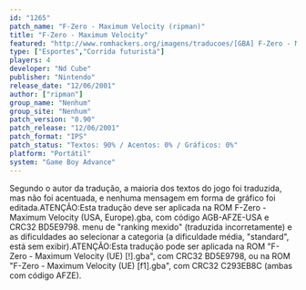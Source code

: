 ```yaml
---
id: "1265"
patch_name: "F-Zero - Maximum Velocity (ripman)"
title: "F-Zero - Maximum Velocity"
featured: "http://www.romhackers.org/imagens/traducoes/[GBA] F-Zero - Maximum Velocity - ripman - 1.png"
type: ["Esportes","Corrida futurista"]
players: 4
developer: "Nd Cube"
publisher: "Nintendo"
release_date: "12/06/2001"
author: ["ripman"]
group_name: "Nenhum"
group_site: "Nenhum"
patch_version: "0.90"
patch_release: "12/06/2001"
patch_format: "IPS"
patch_status: "Textos: 90% / Acentos: 0% / Gráficos: 0%"
platform: "Portátil"
system: "Game Boy Advance"
---
```


Segundo o autor da tradução, a maioria dos textos do jogo foi traduzida, mas não foi acentuada, e nenhuma mensagem em forma de gráfico foi editada.ATENÇÃO:Esta tradução deve ser aplicada na ROM F-Zero - Maximum Velocity (USA, Europe).gba, com código AGB-AFZE-USA e CRC32 BD5E9798. menu de "ranking mexido" (traduzida incorretamente) e as dificuldades ao selecionar a categoria (a dificuldade média, "standard", está sem exibir).ATENÇÃO:Esta tradução pode ser aplicada na ROM "F-Zero - Maximum Velocity (UE) [!].gba", com CRC32 BD5E9798, ou na ROM "F-Zero - Maximum Velocity (UE) [f1].gba", com CRC32 C293EB8C (ambas com código AFZE).